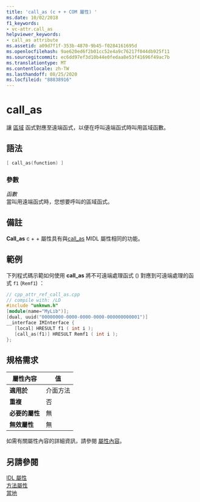 ```yaml
---
title: 'call_as (c + + COM 屬性) '
ms.date: 10/02/2018
f1_keywords:
- vc-attr.call_as
helpviewer_keywords:
- call_as attribute
ms.assetid: a09d7f1f-353b-4870-9b45-f0284161695d
ms.openlocfilehash: 9ae620ed6f2b01cc52e4a9c76217f044db925f11
ms.sourcegitcommit: ec6dd97ef3d10b44e0fedaa8e53f41696f49ac7b
ms.translationtype: MT
ms.contentlocale: zh-TW
ms.lasthandoff: 08/25/2020
ms.locfileid: "88838916"
---
```

# <a name="call_as"></a>call_as

讓 [區域](local-cpp.md) 函式對應至遠端函式，以便在呼叫遠端函式時叫用區域函數。

## <a name="syntax"></a>語法

```cpp
[ call_as(function) ]
```

### <a name="parameters"></a>參數

*函數*<br/>
當叫用遠端函式時，您想要呼叫的區域函式。

## <a name="remarks"></a>備註

**Call_as** c + + 屬性具有與[call_as](/windows/win32/Midl/call-as) MIDL 屬性相同的功能。

## <a name="example"></a>範例

下列程式碼示範如何使用 **call_as** 將不可遠端處理函式 () 對應到可遠端處理的函式 `f1` (`Remf1`) ：

```cpp
// cpp_attr_ref_call_as.cpp
// compile with: /LD
#include "unknwn.h"
[module(name="MyLib")];
[dual, uuid("00000000-0000-0000-0000-000000000001")]
__interface IMInterface {
   [local] HRESULT f1 ( int i );
   [call_as(f1)] HRESULT Remf1 ( int i );
};
```

## <a name="requirements"></a>規格需求

| 屬性內容 | 值 |
|-|-|
|**適用於**|介面方法|
|**重複**|否|
|**必要的屬性**|無|
|**無效屬性**|無|

如需有關屬性內容的詳細資訊，請參閱 [屬性內容](cpp-attributes-com-net.md#contexts)。

## <a name="see-also"></a>另請參閱

[IDL 屬性](idl-attributes.md)<br/>
[方法屬性](method-attributes.md)<br/>
[當地](local-cpp.md)
